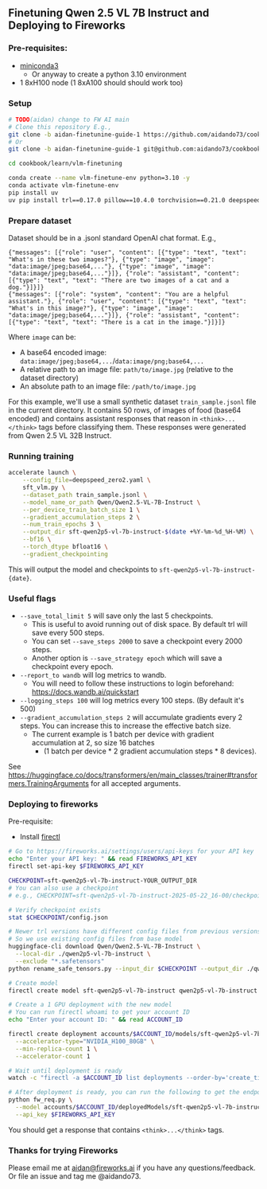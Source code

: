 ## Finetuning Qwen 2.5 VL 7B Instruct and Deploying to Fireworks

### Pre-requisites:
- [miniconda3](https://www.anaconda.com/docs/getting-started/miniconda/install)
  - Or anyway to create a python 3.10 environment
- 1 8xH100 node (1 8xA100 should should work too)

### Setup

```bash
# TODO(aidan) change to FW AI main
# Clone this repository E.g.,
git clone -b aidan-finetunine-guide-1 https://github.com/aidando73/cookbook.git
# Or
git clone -b aidan-finetunine-guide-1 git@github.com:aidando73/cookbook.git

cd cookbook/learn/vlm-finetuning

conda create --name vlm-finetune-env python=3.10 -y
conda activate vlm-finetune-env
pip install uv
uv pip install trl==0.17.0 pillow==10.4.0 torchvision==0.21.0 deepspeed==0.16.8
```

### Prepare dataset

Dataset should be in a .jsonl standard OpenAI chat format. E.g.,

```jsonl
{"messages": [{"role": "user", "content": [{"type": "text", "text": "What's in these two images?"}, {"type": "image", "image": "data:image/jpeg;base64,..."}, {"type": "image", "image": "data:image/jpeg;base64,..."}]}, {"role": "assistant", "content": [{"type": "text", "text": "There are two images of a cat and a dog."}]}]}
{"messages": [{"role": "system", "content": "You are a helpful assistant."}, {"role": "user", "content": [{"type": "text", "text": "What's in this image?"}, {"type": "image", "image": "data:image/jpeg;base64,..."}]}, {"role": "assistant", "content": [{"type": "text", "text": "There is a cat in the image."}]}]}
```

Where `image` can be:
- A base64 encoded image: `data:image/jpeg;base64,...`/`data:image/png;base64,...`
- A relative path to an image file: `path/to/image.jpg` (relative to the dataset directory)
- An absolute path to an image file: `/path/to/image.jpg`

For this example, we'll use a small synthetic dataset `train_sample.jsonl` file in the current directory. It contains 50 rows, of images of food (base64 encoded) and contains assistant responses that reason in `<think>...</think>` tags before classifying them. These responses were generated from Qwen 2.5 VL 32B Instruct.

### Running training
```bash
accelerate launch \
    --config_file=deepspeed_zero2.yaml \
    sft_vlm.py \
    --dataset_path train_sample.jsonl \
    --model_name_or_path Qwen/Qwen2.5-VL-7B-Instruct \
    --per_device_train_batch_size 1 \
    --gradient_accumulation_steps 2 \
    --num_train_epochs 3 \
    --output_dir sft-qwen2p5-vl-7b-instruct-$(date +%Y-%m-%d_%H-%M) \
    --bf16 \
    --torch_dtype bfloat16 \
    --gradient_checkpointing
```

This will output the model and checkpoints to `sft-qwen2p5-vl-7b-instruct-{date}`.

### Useful flags
- `--save_total_limit 5` will save only the last 5 checkpoints.
  - This is useful to avoid running out of disk space. By default trl will save every 500 steps.
  - You can set `--save_steps 2000` to save a checkpoint every 2000 steps.
  - Another option is `--save_strategy epoch` which will save a checkpoint every epoch.
- `--report_to wandb` will log metrics to wandb.
  - You will need to follow these instructions to login beforehand: https://docs.wandb.ai/quickstart
- `--logging_steps 100` will log metrics every 100 steps. (By default it's 500)
- `--gradient_accumulation_steps 2` will accumulate gradients every 2 steps. You can increase this to increase the effective batch size.
  - The current example is 1 batch per device with gradient accumulation at 2, so size 16 batches
    - (1 batch per device * 2 gradient accumulation steps * 8 devices).

See https://huggingface.co/docs/transformers/en/main_classes/trainer#transformers.TrainingArguments for all accepted arguments.

### Deploying to fireworks

Pre-requisite:
- Install [firectl](https://docs.fireworks.ai/tools-sdks/firectl/firectl)

```bash
# Go to https://fireworks.ai/settings/users/api-keys for your API key
echo "Enter your API key: " && read FIREWORKS_API_KEY
firectl set-api-key $FIREWORKS_API_KEY

CHECKPOINT=sft-qwen2p5-vl-7b-instruct-YOUR_OUTPUT_DIR
# You can also use a checkpoint
# e.g., CHECKPOINT=sft-qwen2p5-vl-7b-instruct-2025-05-22_16-00/checkpoint-500

# Verify checkpoint exists
stat $CHECKPOINT/config.json

# Newer trl versions have different config files from previous versions
# So we use existing config files from base model
huggingface-cli download Qwen/Qwen2.5-VL-7B-Instruct \
  --local-dir ./qwen2p5-vl-7b-instruct \
  --exclude "*.safetensors"
python rename_safe_tensors.py --input_dir $CHECKPOINT --output_dir ./qwen2p5-vl-7b-instruct

# Create model
firectl create model sft-qwen2p5-vl-7b-instruct qwen2p5-vl-7b-instruct

# Create a 1 GPU deployment with the new model
# You can run firectl whoami to get your account ID
echo "Enter your account ID: " && read ACCOUNT_ID

firectl create deployment accounts/$ACCOUNT_ID/models/sft-qwen2p5-vl-7b-instruct \
  --accelerator-type="NVIDIA_H100_80GB" \
  --min-replica-count 1 \
  --accelerator-count 1

# Wait until deployment is ready
watch -c "firectl -a $ACCOUNT_ID list deployments --order-by='create_time desc'"

# After deployment is ready, you can run the following to get the endpoint
python fw_req.py \
  --model accounts/$ACCOUNT_ID/deployedModels/sft-qwen2p5-vl-7b-instruct-9-DEPLOYED_MODEL_ID \
  --api_key $FIREWORKS_API_KEY
```

You should get a response that contains `<think>...</think>` tags.

### Thanks for trying Fireworks

Please email me at aidan@fireworks.ai if you have any questions/feedback. Or file an issue and tag me @aidando73.
